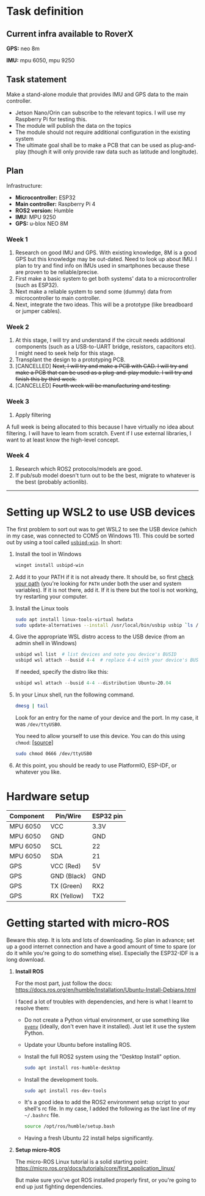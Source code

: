 # Task definition

## Current infra available to RoverX

**GPS:** neo 8m

**IMU:** mpu 6050, mpu 9250


## Task statement

Make a stand-alone module that provides IMU and GPS data to the main controller.

*   Jetson Nano/Orin can subscribe to the relevant topics. I will use my Raspberry Pi for testing this.
*   The module will publish the data on the topics
*   The module should not require additional configuration in the existing system
*   The ultimate goal shall be to make a PCB that can be used as plug-and-play (though it will only provide raw data such as latitude and longitude).

## Plan

Infrastructure:
*   **Microcontroller:** ESP32
*   **Main controller:** Raspberry Pi 4
*   **ROS2 version:** Humble
*   **IMU:** MPU 9250
*   **GPS:** u-blox NEO 8M

### Week 1
1.  Research on good IMU and GPS. With existing knowledge, 8M is a good GPS but this knowledge may be out-dated. Need to look up about IMU. I plan to try and find info on IMUs used in smartphones because these are proven to be reliable/precise.
1.  First make a basic system to get both systems' data to a microcontroller (such as ESP32).
1.  Next make a reliable system to send some (dummy) data from microcontroller to main controller.
1.  Next, integrate the two ideas. This will be a prototype (like breadboard or jumper cables).

### Week 2
1.  At this stage, I will try and understand if the circuit needs additional components (such as a USB-to-UART bridge, resistors, capacitors etc). I might need to seek help for this stage.
1.  Transplant the design to a prototyping PCB.
1.  [CANCELLED] ~~Next, I will try and make a PCB with CAD. I will try and make a PCB that can be used as a plug-and-play module. I will try and finish this by third week.~~
1.  [CANCELLED] ~~Fourth week will be manufacturing and testing.~~

### Week 3
1.  Apply filtering

A full week is being allocated to this because I have virtually no idea about filtering. I will have to learn from scratch. Event if I use external libraries, I want to at least know the high-level concept.

### Week 4
1.  Research which ROS2 protocols/models are good.
1.  If pub/sub model doesn't turn out to be the best, migrate to whatever is the best (probably actionlib).


___

# Setting up WSL2 to use USB devices
The first problem to sort out was to get WSL2 to see the USB device (which in my case, was connected to COM5 on Windows 11). This could be sorted out by using a tool called [`usbipd-win`](https://github.com/dorssel/usbipd-win/wiki/WSL-support). In short:
1.  Install the tool in Windows

    ```powershell
    winget install usbipd-win
    ```

1.  Add it to your PATH if it is not already there. It should be, so first [check your path](https://www.computerhope.com/issues/ch000549.htm) (you're looking for `PATH` under both the user and system variables). If it is not there, add it. If it is there but the tool is not working, try restarting your computer.
1.  Install the Linux tools

    ```bash
    sudo apt install linux-tools-virtual hwdata
    sudo update-alternatives --install /usr/local/bin/usbip usbip `ls /usr/lib/linux-tools/*/usbip | tail -n1` 20
    ```

1.  Give the appropriate WSL distro access to the USB device (from an admin shell in Windows)

    ```powershell
    usbipd wsl list  # list devices and note you device's BUSID
    usbipd wsl attach --busid 4-4  # replace 4-4 with your device's BUSID
    ```

    If needed, specify the distro like this:
    ```powershell
    usbipd wsl attach --busid 4-4 --distribution Ubuntu-20.04
    ```

1.  In your Linux shell, run the following command.

    ```bash
    dmesg | tail
    ```

    Look for an entry for the name of your device and the port. In my case, it was `/dev/ttyUSB0`.

    You need to allow yourself to use this device. You can do this using `chmod`: [\[source\]](https://www.instructables.com/ESP32-Development-on-Windows-Subsystem-for-Linux/)
    
    ```bash
    sudo chmod 0666 /dev/ttyUSB0
    ```

1.  At this point, you should be ready to use PlatformIO, ESP-IDF, or whatever you like.

# Hardware setup

| Component | Pin/Wire | ESP32 pin |
| --- | --- | --- |
| MPU 6050 | VCC | 3.3V |
| MPU 6050 | GND | GND |
| MPU 6050 | SCL | 22 |
| MPU 6050 | SDA | 21 |
| GPS | VCC (Red) | 5V |
| GPS | GND (Black) | GND |
| GPS | TX (Green) | RX2 |
| GPS | RX (Yellow) | TX2 |


# Getting started with micro-ROS
Beware this step. It is lots and lots of downloading. So plan in advance; set up a good internet connection and have a good amount of time to spare (or do it while you're going to do something else). Especially the ESP32-IDF is a long download.

1.  **Install ROS**

    For the most part, just follow the docs: https://docs.ros.org/en/humble/Installation/Ubuntu-Install-Debians.html

    I faced a lot of troubles with dependencies, and here is what I learnt to resolve them:
    *   Do not create a Python virtual environment, or use something like [`pyenv`](https://github.com/pyenv/pyenv) (ideally, don't even have it installed). Just let it use the system Python.
    *   Update your Ubuntu before installing ROS.
    *   Install the full ROS2 system using the "Desktop Install" option.

        ```bash
        sudo apt install ros-humble-desktop
        ```

    *   Install the development tools.

        ```bash
        sudo apt install ros-dev-tools
        ```

    *   It's a good idea to add the ROS2 environment setup script to your shell's rc file. In my case, I added the following as the last line of my `~/.bashrc` file.

        ```bash
        source /opt/ros/humble/setup.bash
        ```

    *   Having a fresh Ubuntu 22 install helps significantly.

1.  **Setup micro-ROS**
    
    The micro-ROS Linux tutorial is a solid starting point: https://micro.ros.org/docs/tutorials/core/first_application_linux/

    But make sure you've got ROS installed properly first, or you're going to end up just fighting dependencies.
